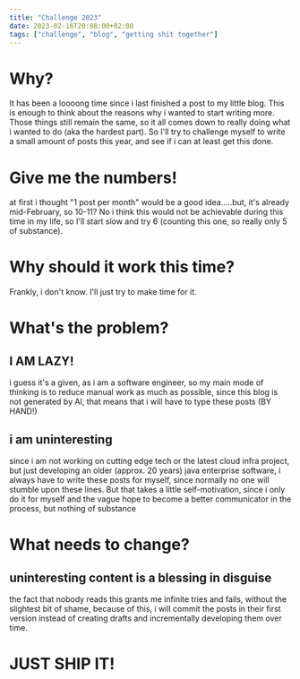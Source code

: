 ```yaml
---
title: "Challenge 2023"
date: 2023-02-16T20:08:00+02:00
tags: ["challenge", "blog", "getting shit together"]
---
```


# Why?

It has been a loooong time since i last finished a post to my little blog. This is enough to think about the reasons why i wanted to start writing more. Those things still remain the same, so it all comes down to really doing what i wanted to do (aka the hardest part). So I'll try to challenge myself to write a small amount of posts this year, and see if i can at least get this done.

# Give me the numbers!

at first i thought "1 post per month" would be a good idea.....but, it's already mid-February, so 10-11? No i think this would not be achievable during this time in my life, so I'll start slow and try 6 (counting this one, so really only 5 of substance).

# Why should it work this time?

Frankly, i don't know. I'll just try to make time for it.

# What's the problem?

## I AM LAZY!

i guess it's a given, as i am a software engineer, so my main mode of thinking is to reduce manual work as much as possible, since this blog is not generated by AI, that means that i will have to type these posts (BY HAND!)

## i am uninteresting

since i am not working on cutting edge tech or the latest cloud infra project, but just developing an older (approx. 20 years) java enterprise software, i always have to write these posts for myself, since normally no one will stumble upon these lines. But that takes a little self-motivation, since i only do it for myself and the vague hope to become a better communicator in the process, but nothing of substance

# What needs to change?

## uninteresting content is a blessing in disguise

the fact that nobody reads this grants me infinite tries and fails, without the slightest bit of shame, because of this, i will commit the posts in their first version instead of creating drafts and incrementally developing them over time.

# JUST SHIP IT!

# 
